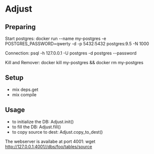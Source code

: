 # Adjust

## Preparing

Start postgres:
docker run --name my-postgres -e POSTGRES_PASSWORD=qwerty -d -p 5432:5432 postgres:9.5 -N 1000

Connection:
psql -h 127.0.0.1 -U postgres -d postgres --password

Kill and Remover: docker kill my-postgres && docker rm my-postgres

## Setup

- mix deps.get
- mix compile

## Usage

- to initialize the DB: Adjust.init()
- to fill the DB: Adjust.fill()
- to copy source to dest: Adjust.copy_to_dest()

The webserver is availabe at port 4001:
wget http://127.0.0.1:4001//dbs/foo/tables/source